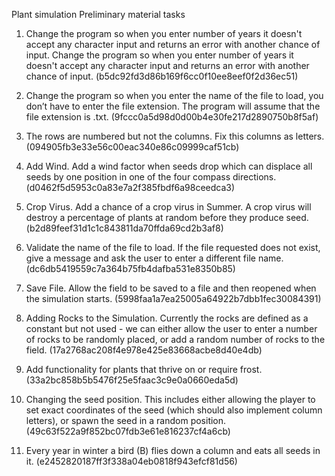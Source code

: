 Plant simulation Preliminary material tasks

1. Change the program so when you enter number of years it doesn't
accept any character input and returns an error with another chance of input.
Change the program so when you enter number of years it doesn't accept any
character input and returns an error with another chance of input. (b5dc92fd3d86b169f6cc0f10ee8eef0f2d36ec51)

2. Change the program so when you enter the name of the file to load,
you don’t have to enter the file extension. The program will assume that the
file extension is .txt. (9fccc0a5d98d0d00b4e30fe217d2890750b8f5af)

3. The rows are numbered but not the columns. Fix this columns as
letters. (094905fb3e33e56c00eac340e86c09999caf51cb)
4. Add Wind.
Add a wind factor when seeds drop which can displace all seeds by one position
in one of the four compass directions. (d0462f5d5953c0a83e7a2f385fbdf6a98ceedca3)

5. Crop Virus.
Add a chance of a crop virus in Summer. A crop virus will destroy a percentage
of plants at random before they produce seed. (b2d89feef31d1c1c843811da70ffda69cd2b3af8)

6. Validate the name of the file to load. If the file requested does not
exist, give a message and ask the user to enter a different file name. (dc6db5419559c7a364b75fb4dafba531e8350b85)

7. Save File.
Allow the field to be saved to a file and then reopened when the simulation
starts. (5998faa1a7ea25005a64922b7dbb1fec30084391)
8. Adding Rocks to the Simulation.
Currently the rocks are defined as a constant but not used - we can either
allow the user to enter a number of rocks to be randomly placed, or add a random
number of rocks to the field. (17a2768ac208f4e978e425e83668acbe8d40e4db)

9. Add functionality for plants that thrive on or require frost. (33a2bc858b5b5476f25e5faac3c9e0a0660eda5d)

10. Changing the seed position.
This includes either allowing the player to set exact coordinates of the seed
(which should also implement column letters), or spawn the seed in a random
position. (49c63f522a9f852bc07fdb3e61e816237cf4a6cb)

11. Every year in winter a bird (B) flies down a column and eats all
seeds in it. (e2452820187ff3f338a04eb0818f943efcf81d56)
